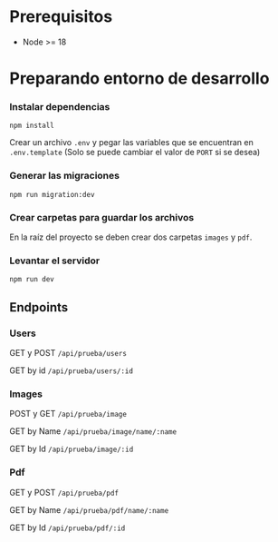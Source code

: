 # Prerequisitos

- Node >= 18

# Preparando entorno de desarrollo

### Instalar dependencias

`npm install`

Crear un archivo `.env` y pegar las variables que se encuentran en `.env.template` (Solo se puede cambiar el valor de `PORT` si se desea)


### Generar las migraciones

`npm run migration:dev`

### Crear carpetas para guardar los archivos

En la raíz del proyecto se deben crear dos carpetas `images` y `pdf`.

### Levantar el servidor

`npm run dev`

## Endpoints

### Users
GET y POST `/api/prueba/users`

GET by id `/api/prueba/users/:id`

### Images
POST y GET  `/api/prueba/image`

GET by Name  `/api/prueba/image/name/:name`

GET by Id  `/api/prueba/image/:id`

### Pdf
GET y POST `/api/prueba/pdf`

GET by Name  `/api/prueba/pdf/name/:name`

GET by Id  `/api/prueba/pdf/:id`

